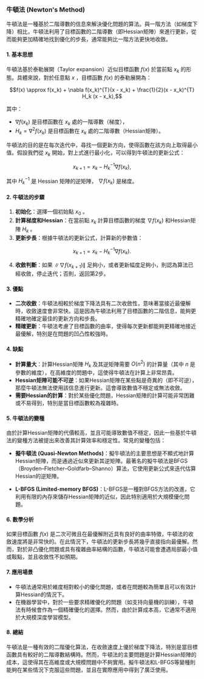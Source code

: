 ### 牛頓法 (Newton's Method)

牛頓法是一種基於二階導數的信息來解決優化問題的算法。與一階方法（如梯度下降）相比，牛頓法利用了目標函數的二階導數（即Hessian矩陣）來進行更新，從而能夠更加精確地找到優化的步長，通常能夠比一階方法更快地收斂。

#### 1. **基本思想**

牛頓法基於泰勒展開（Taylor expansion）近似目標函數  $`f(x)`$  於當前點  $`x_k`$  的形態。具體來說，對於任意點  $`x`$ ，目標函數  $`f(x)`$  的泰勒展開為：

```math
f(x) \approx f(x_k) + \nabla f(x_k)^{T}(x - x_k) + \frac{1}{2}(x - x_k)^{T} H_k (x - x_k),
```

其中：
-  $`\nabla f(x_k)`$  是目標函數在  $`x_k`$  處的一階導數（梯度），
-  $`H_k = \nabla^2 f(x_k)`$  是目標函數在  $`x_k`$  處的二階導數（Hessian矩陣）。

牛頓法的目的是在每次迭代中，尋找一個更新方向，使得函數在該方向上取得最小值。假設我們從  $`x_k`$  開始，對上式進行最小化，可以得到牛頓法的更新公式：

```math
x_{k+1} = x_k - H_k^{-1} \nabla f(x_k),
```

其中  $`H_k^{-1}`$  是 Hessian 矩陣的逆矩陣， $`\nabla f(x_k)`$  是梯度。

#### 2. **牛頓法的步驟**

1. **初始化**：選擇一個初始點  $`x_0`$ 。
2. **計算梯度和Hessian**：在當前點  $`x_k`$  計算目標函數的梯度  $`\nabla f(x_k)`$  和Hessian矩陣  $`H_k`$ 。
3. **更新步長**：根據牛頓法的更新公式，計算新的參數值：
   
```math
x_{k+1} = x_k - H_k^{-1} \nabla f(x_k).
```

4. **收斂判斷**：如果  $`\| \nabla f(x_{k+1}) \|`$  足夠小，或者更新幅度足夠小，則認為算法已經收斂，停止迭代；否則，返回第2步。

#### 3. **優點**

- **二次收斂**：牛頓法相較於梯度下降法具有二次收斂性，意味著當接近最優解時，收斂速度會非常快。這是因為牛頓法利用了目標函數的二階信息，能夠更精確地確定最佳的更新方向和步長。
- **精確更新**：牛頓法考慮了目標函數的曲率，使得每次更新都能夠更精確地接近最優解，特別是在問題的凹凸性較強時。

#### 4. **缺點**

- **計算量大**：計算Hessian矩陣  $`H_k`$  及其逆矩陣需要  $`O(n^2)`$  的計算量（其中  $`n`$  是參數的維度），在高維度的問題中，這使得牛頓法在計算上非常昂貴。
- **Hessian矩陣可能不可逆**：如果Hessian矩陣在某些點是奇異的（即不可逆），那麼牛頓法無法使用該信息進行更新。這會導致數值不穩定或無法收斂。
- **需要Hessian的計算**：對於某些優化問題，Hessian矩陣的計算可能非常困難或不易得到，特別是當目標函數較為複雜時。

#### 5. **牛頓法的變種**

由於計算Hessian矩陣的代價較高，並且可能導致數值不穩定，因此一些基於牛頓法的變種方法被提出來改善其計算效率和穩定性。常見的變種包括：

- **擬牛頓法 (Quasi-Newton Methods)**：擬牛頓法的主要思想是不顯式地計算Hessian矩陣，而是通過近似來更新其逆矩陣。最著名的擬牛頓法是BFGS（Broyden–Fletcher–Goldfarb–Shanno）算法，它使用更新公式來迭代估算Hessian的逆矩陣。
  
- **L-BFGS (Limited-memory BFGS)**：L-BFGS是一種對BFGS方法的改進，它利用有限的內存來儲存Hessian矩陣的近似，因此特別適用於大規模優化問題。

#### 6. **數學分析**

如果目標函數  $`f(x)`$  是二次可微且在最優解附近具有良好的曲率特徵，牛頓法的收斂速度將是非常快的。在此情況下，牛頓法的更新步長將幾乎直接指向最優解。然而，對於非凸優化問題或具有複雜曲率結構的函數，牛頓法可能會遭遇局部最小值或鞍點，並且收斂性不如預期。

#### 7. **應用場景**

- 牛頓法通常用於維度相對較小的優化問題，或者在問題較為簡單且可以有效計算Hessian的情況下。
- 在機器學習中，對於一些要求精確優化的問題（如支持向量機的訓練），牛頓法有時候會作為一個精確優化的選擇。然而，由於計算成本高，它通常不適用於大規模深度學習模型。

#### 8. **總結**

牛頓法是一種有效的二階優化算法，在收斂速度上優於梯度下降法，特別是當目標函數具有較好的二階導數結構時。然而，牛頓法的主要問題是計算Hessian矩陣的成本，這使得其在高維度或大規模問題中不夠實用。擬牛頓法和L-BFGS等變種則能夠在某些情況下克服這些問題，並且在實際應用中得到了廣泛使用。